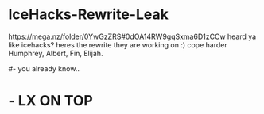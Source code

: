 # IceHacks-Rewrite-Leak
https://mega.nz/folder/0YwGzZRS#0dOA14RW9gqSxma6D1zCCw
heard ya like icehacks? heres the rewrite they are working on :) 
cope harder Humphrey, Albert, Fin, Elijah.

#- you already know.. 
# - LX ON TOP
